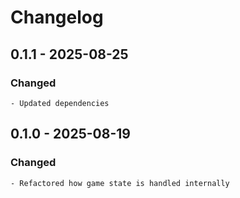 # Changelog

## 0.1.1 - 2025-08-25

### Changed

    - Updated dependencies

## 0.1.0 - 2025-08-19

### Changed

    - Refactored how game state is handled internally
